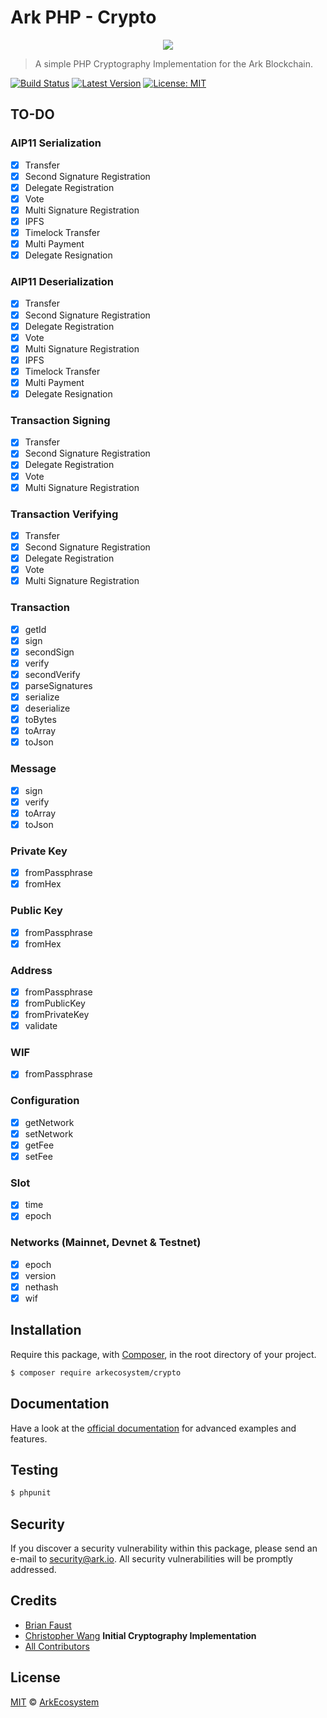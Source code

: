 # Ark PHP - Crypto

<p align="center">
    <img src="https://github.com/ArkEcosystem/php-crypto/blob/master/banner.png" />
</p>

> A simple PHP Cryptography Implementation for the Ark Blockchain.

[![Build Status](https://travis-ci.org/ArkEcosystem/php-crypto.svg?branch=develop)](https://travis-ci.org/ArkEcosystem/php-crypto)
[![Latest Version](https://img.shields.io/github/release/ArkEcosystem/php-crypto.svg?style=flat-square)](https://github.com/ArkEcosystem/php-crypto/releases)
[![License: MIT](https://img.shields.io/badge/License-MIT-yellow.svg)](https://opensource.org/licenses/MIT)

## TO-DO

### AIP11 Serialization
- [x] Transfer
- [x] Second Signature Registration
- [x] Delegate Registration
- [x] Vote
- [x] Multi Signature Registration
- [x] IPFS
- [x] Timelock Transfer
- [x] Multi Payment
- [x] Delegate Resignation

### AIP11 Deserialization
- [x] Transfer
- [x] Second Signature Registration
- [x] Delegate Registration
- [x] Vote
- [x] Multi Signature Registration
- [x] IPFS
- [x] Timelock Transfer
- [x] Multi Payment
- [x] Delegate Resignation

### Transaction Signing
- [x] Transfer
- [x] Second Signature Registration
- [x] Delegate Registration
- [x] Vote
- [x] Multi Signature Registration

### Transaction Verifying
- [x] Transfer
- [x] Second Signature Registration
- [x] Delegate Registration
- [x] Vote
- [x] Multi Signature Registration

### Transaction
- [x] getId
- [x] sign
- [x] secondSign
- [x] verify
- [x] secondVerify
- [x] parseSignatures
- [x] serialize
- [x] deserialize
- [x] toBytes
- [x] toArray
- [x] toJson

### Message
- [x] sign
- [x] verify
- [x] toArray
- [x] toJson

### Private Key
- [x] fromPassphrase
- [x] fromHex

### Public Key
- [x] fromPassphrase
- [x] fromHex

### Address
- [x] fromPassphrase
- [x] fromPublicKey
- [x] fromPrivateKey
- [x] validate

### WIF
- [x] fromPassphrase

### Configuration
- [x] getNetwork
- [x] setNetwork
- [x] getFee
- [x] setFee

### Slot
- [x] time
- [x] epoch

### Networks (Mainnet, Devnet & Testnet)
- [x] epoch
- [x] version
- [x] nethash
- [x] wif

## Installation

Require this package, with [Composer](https://getcomposer.org/), in the root directory of your project.

```bash
$ composer require arkecosystem/crypto
```

## Documentation

Have a look at the [official documentation](https://docs.ark.io/v1.0/docs/cryptography-php) for advanced examples and features.

## Testing

``` bash
$ phpunit
```

## Security

If you discover a security vulnerability within this package, please send an e-mail to security@ark.io. All security vulnerabilities will be promptly addressed.

## Credits

- [Brian Faust](https://github.com/faustbrian)
- [Christopher Wang](https://github.com/christopherjwang) **Initial Cryptography Implementation**
- [All Contributors](../../../../contributors)

## License

[MIT](LICENSE) © [ArkEcosystem](https://ark.io)
